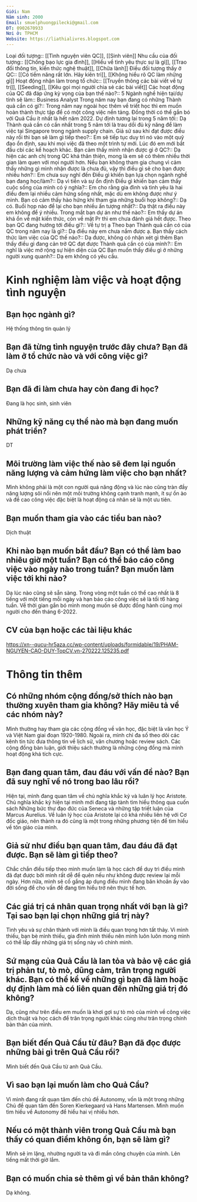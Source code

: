 ```yaml
---
Giới: Nam
Năm sinh: 2000
Email: smuelphuongpilecki@gmail.com
ĐT: 0902670933
Nơi ở: TPHCM
Website: https://liathialivres.blogspot.com
---
```



Loại đối tượng:: [[Tình nguyện viên QC]], [[Sinh viên]]
Nhu cầu của đối tượng:: [[Chống bạo lực gia đình]], [[Hiểu về tình yêu thực sự là gì]], [[Trao đổi thông tin, kiến thức nghệ thuật]], [[Chữa lành]]
Điều đối tượng thấy ở QC:: [[Có tiềm năng rất lớn. Hãy kiên trì]], [[Không hiểu rõ QC làm những gì]] 
Hoạt động nhận làm trong tổ chức:: [[Truyền thông các bài viết về tự trị]], [[Seeding]], [[Kêu gọi mọi người chia sẻ các bài viết]]
Các hoạt động của QC đã đáp ứng kỳ vọng của bạn thế nào?:: 5
Ngành nghề hiện tại/dự tính sẽ làm:: Business Analyst
Trong năm nay bạn đang có những Thành quả cần có gì?:: Trong năm nay ngoài học thêm về triết học thì em muốn hoàn thành thực tập để có một công việc nền tảng. Đồng thời có thể gắn bó với Quả Cầu ít nhất là hết năm 2022.
Dự định tương lai trong 5 năm tới:: Dạ Thành quả cần có cần nhất trong 5 năm tới là trau dồi đủ kỹ năng để làm việc tại Singapore trong ngành supply chain.
Giả sử sau khi đạt được điều này rồi thì bạn sẽ làm gì tiếp theo?:: Em sẽ tiếp tục duy trì nó vào một quỹ đạo ổn định, sau khi mọi việc đã theo một trình tự mới. Lúc đó em mới bắt đầu cbi các kế hoạch khác.
Bạn cảm thấy mình nhận được gì ở QC?:: Dạ hiện các anh chị trong QC khá thân thiện, mong là em sẽ có thêm nhiều thời gian làm quen với mọi người hơn.
Nếu bạn không tham gia chung vì cảm thấy những gì mình nhận được là chưa đủ, vậy thì điều gì sẽ cho bạn được nhiều hơn?:: Em chưa suy nghĩ đến
Điều gì khiến bạn lựa chọn ngành nghề bạn đang học/làm?:: Dạ vì tiền và sự ổn định
Điều gì khiến bạn cảm thấy cuộc sống của mình có ý nghĩa?:: Em cho rằng gia đình và tình yêu là hai điều đem lại nhiều cảm hứng sống nhất, mặc dù em không được như ý mình.
Bạn có cảm thấy hào hứng khi tham gia những buổi họp không?:: Dạ có.
Buổi họp nào để lại cho bạn nhiều ấn tượng nhất?:: Dạ thật ra điều này em không để ý nhiều.
Trong mắt bạn dự án như thế nào?:: Em thấy dự án khá ổn về mặt kiến thức, còn về mặt Pr thì em chưa đánh giá hết được.
Theo bạn QC đang hướng tới điều gì?:: Về tự trị ạ
Theo bạn Thành quả cần có của QC trong năm nay là gì?:: Dạ điều này em chưa nắm được ạ.
Bạn thấy cách thức làm việc của QC thế nào?:: Dạ được, không có nhận xét gì thêm
Bạn thấy điều gì đang cản trở QC đạt được Thành quả cần có của mình?:: Em nghĩ là việc mở rộng sự hiện diện của QC 
Bạn muốn thấy điều gì ở những người xung quanh?:: Dạ em không có yêu cầu.

# Kinh nghiệm làm việc và hoạt động tình nguyện
## Bạn học ngành gì?
Hệ thống thông tin quản lý

## Bạn đã từng tình nguyện trước đây chưa? Bạn đã làm ở tổ chức nào và với công việc gì?
Dạ chưa

## Bạn đã đi làm chưa hay còn đang đi học?
Đang là học sinh, sinh viên

## Những kỹ năng cụ thể nào mà bạn đang muốn phát triển?
DT

## Môi trường làm việc thế nào sẽ đem lại nguồn năng lượng và cảm hứng làm việc cho bạn nhất?
Mình không phải là một con người quá năng động và lúc nào cũng tràn đầy năng lượng sôi nổi nên một môi trường không cạnh tranh mạnh, ít sự ồn ào và đề cao công việc đặc biệt là hoạt động cá nhân sẽ là một ưu tiên.

## Bạn muốn tham gia vào các tiểu ban nào?
Dịch thuật

## Khi nào bạn muốn bắt đầu? Bạn có thể làm bao nhiêu giờ một tuần? Bạn có thể báo cáo công việc vào ngày nào trong tuần? Bạn muốn làm việc tới khi nào?
Dạ lúc nào cũng sẽ sẵn sàng. Trong vòng một tuần có thể cao nhất là 8 tiếng với một tiếng mỗi ngày và hạn báo cáo công việc sẽ là tối t6 hàng tuần. Về thời gian gắn bó mình mong muốn sẽ được đồng hành cùng mọi người cho đến tháng 6-2022.

## CV của bạn hoặc các tài liệu khác
https://xn--qucu-hr5aza.cc/wp-content/uploads/formidable/19/PHAM-NGUYEN-CAO-DUY-TopCV.vn-270222.125235.pdf

# Thông tin thêm
## Có những nhóm cộng đồng/sở thích nào bạn thường xuyên tham gia không? Hãy miêu tả về các nhóm này?
Mình thường hay tham gia các cộng đồng về văn học, đặc biệt là văn học Ý và Việt Nam giai đoạn 1920-1980. Ngoài ra, mình chỉ đa số theo dõi các kênh tin tức đưa thông tin về lịch sử, văn chương hoặc review sách. Các cộng đồng bàn luận, giới thiệu sách thường là những cộng đồng mà mình hoạt động khá tích cực.

## Bạn đang quan tâm, đau đáu với vấn đề nào? Bạn đã suy nghĩ về nó trong bao lâu rồi?
Hiện tại, mình đang quan tâm về chủ nghĩa khắc kỷ và luân lý học Aristote. Chủ nghĩa khắc kỷ hiện tại mình mới đang tập tành tìm hiểu thông qua cuốn sách Những bức thư đạo đức của Seneca và những tập triết luận của Marcus Aurelius. Về luân lý học của Aristote lại có khá nhiều liên hệ với Cơ đốc giáo, nên thành ra đó cũng là một trong những phương tiện để tìm hiểu về tôn giáo của mình.

## Giả sử như điều bạn quan tâm, đau đáu đã đạt được. Bạn sẽ làm gì tiếp theo?
Chắc chắn điều tiếp theo mình muốn làm là học cách để duy trì điều mình đã đạt được bởi mình rất dễ để quên nếu như không được review lại mỗi ngày. Hơn nữa, mình sẽ cố gắng áp dụng điều mình đang băn khoăn ấy vào đời sống để cho vấn đề đang tìm hiểu trở nên thực tế hơn.

## Các giá trị cá nhân quan trọng nhất với bạn là gì? Tại sao bạn lại chọn những giá trị này?
Tình yêu và sự chân thành với mình là điều quan trọng hơn tất thảy. Vì mình thiếu, bạn bè mình thiếu, gia đình mình thiếu nên mình luôn luôn mong mình có thể lấp đầy những giá trị sống này vô chính mình.

## Sứ mạng của Quả Cầu là lan tỏa và bảo vệ các giá trị **phản tư, tò mò, dũng cảm, trân trọng người khác**. Bạn có thể kể về những gì bạn đã làm hoặc dự định làm mà có liên quan đến những giá trị đó không?
Dạ, cũng như trên điều em muốn là khơi gợi sự tò mò của mình về công việc dịch thuật và học cách để trân trọng người khác cũng như trân trọng chính bản thân của mình.

## Bạn biết đến Quả Cầu từ đâu? Bạn đã đọc được những bài gì trên Quả Cầu rồi?
Mình biết đến Quả Cầu từ anh Quả Cầu.

## Vì sao bạn lại muốn làm cho Quả Cầu?
Vì mình đang rất quan tâm đến chủ đề Autonomy, vốn là một trong những Chủ đề quan tâm đến Soren Kierkegaard và Hans Martensen. Mình muốn tìm hiều về Autonomy để hiểu hai vị nhiều hơn.

## Nếu có một thành viên trong Quả Cầu mà bạn thấy có quan điểm không ổn, bạn sẽ làm gì?
Mình sẽ im lặng, nhường người ta và đi mần công chuyện của mình. Lên tiếng mất thời giờ lắm.

## Bạn có muốn chia sẻ thêm gì về bản thân không?
Dạ không.
